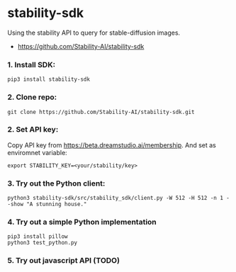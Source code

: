# stability-sdk
Using the stability API to query for stable-diffusion images.
* https://github.com/Stability-AI/stability-sdk

### 1. Install SDK:
```
pip3 install stability-sdk
```
### 2. Clone repo:
```
git clone https://github.com/Stability-AI/stability-sdk.git
```

### 2. Set API key:
Copy API key from https://beta.dreamstudio.ai/membership. And set as enviromnet variable:
```
export STABILITY_KEY=<your/stability/key>
```

### 3. Try out the Python client:
```
python3 stability-sdk/src/stability_sdk/client.py -W 512 -H 512 -n 1 --show "A stunning house."
```

### 4. Try out a simple Python implementation
```
pip3 install pillow
python3 test_python.py
```
### 5. Try out javascript API (TODO)